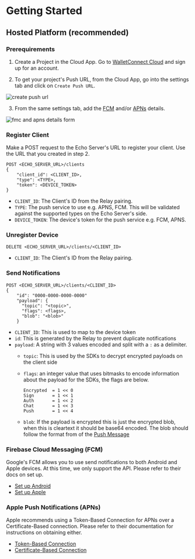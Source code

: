 # Getting Started

## Hosted Platform (recommended)

### Prerequirements

1. Create a Project in the Cloud App. Go to [WalletConnect Cloud](https://cloud.walletconnect.com/) and sign up for an account.

2. To get your project's Push URL, from the Cloud App, go into the settings tab and click on `Create Push URL`.

![create push url](/assets/create-push-url.png)

3. From the same settings tab, add the [FCM](#firebase-cloud-messaging-fcm) and/or [APNs](#apple-push-notifications-apns) details.

![fmc and apns details form](/assets/apns-fmc-details.png)


### Register Client

Make a POST request to the Echo Server's URL to register your client. Use the URL that you created in step 2.

```
POST <ECHO_SERVER_URL>/clients
{
    "client_id": <CLIENT_ID>,
    "type": <TYPE>,
    "token": <DEVICE_TOKEN>
}
```

- `CLIENT_ID`: The Client's ID from the Relay pairing.
- `TYPE`: The push service to use e.g. APNS, FCM. This will be validated against the supported types on the Echo
  Server's side.
- `DEVICE_TOKEN`: The device's token for the push service e.g. FCM, APNS.

### Unregister Device

```
DELETE <ECHO_SERVER_URL>/clients/<CLIENT_ID>
```

- `CLIENT_ID`: The Client's ID from the Relay pairing.

### Send Notifications

```
POST <ECHO_SERVER_URL>/clients/<CLIENT_ID>
{
    "id": "0000-0000-0000-0000"
    "payload": {
      "topic": "<topic>",
      "flags": <flags>,
      "blob": "<blob>"
    }
```

- `CLIENT_ID`: This is used to map to the device token
- `id`: This is generated by the Relay to prevent duplicate notifications
- `payload`: A string with 3 values encoded and split with a `:` as a delimiter.
  - `topic`: This is used by the SDKs to decrypt encrypted payloads on the client side
  - `flags`: an integer value that uses bitmasks to encode information about the payload for the SDKs, the flags are below.

    ```
    Encrypted  = 1 << 0
    Sign       = 1 << 1
    Auth       = 1 << 2
    Chat       = 1 << 3
    Push       = 1 << 4
    ```

  - `blob`: If the payload is encrypted this is just the encrypted blob, when this is cleartext it should be base64 encoded. The blob should follow the format from of the [Push Message](https://docs.walletconnect.com/2.0/specs/clients/push/data-structures#push-message) 

### Firebase Cloud Messaging (FCM)

Google's FCM allows you to use send notifications to both Android and Apple devices. At this time, we only support the API. Please refer to their docs on set up.
- [Set up Android](https://firebase.google.com/docs/cloud-messaging/android/client)
- [Set up Apple](https://firebase.google.com/docs/cloud-messaging/ios/client)


### Apple Push Notifications (APNs)

Apple recommends using a Token-Based Connection for APNs over a Certificate-Based connection. Please refer to their documentation for instructions on obtaining either.
- [Token-Based Connection](https://developer.apple.com/documentation/usernotifications/setting_up_a_remote_notification_server/establishing_a_token-based_connection_to_apns) 
- [Certificate-Based Connection](https://developer.apple.com/documentation/usernotifications/setting_up_a_remote_notification_server/establishing_a_certificate-based_connection_to_apns)
